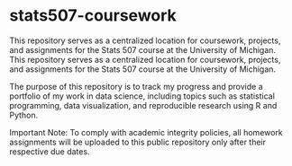 # stats507-coursework
This repository serves as a centralized location for coursework, projects, and assignments for the Stats 507 course at the University of Michigan.
This repository serves as a centralized location for coursework, projects, and assignments for the Stats 507 course at the University of Michigan.

The purpose of this repository is to track my progress and provide a portfolio of my work in data science, including topics such as statistical programming, data visualization, and reproducible research using R and Python.

Important Note: To comply with academic integrity policies, all homework assignments will be uploaded to this public repository only after their respective due dates.

